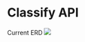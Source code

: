 # Classify API

Current ERD
<img src="https://cdn.discordapp.com/attachments/490220076163792896/653501042281021460/unknown.png"></img>